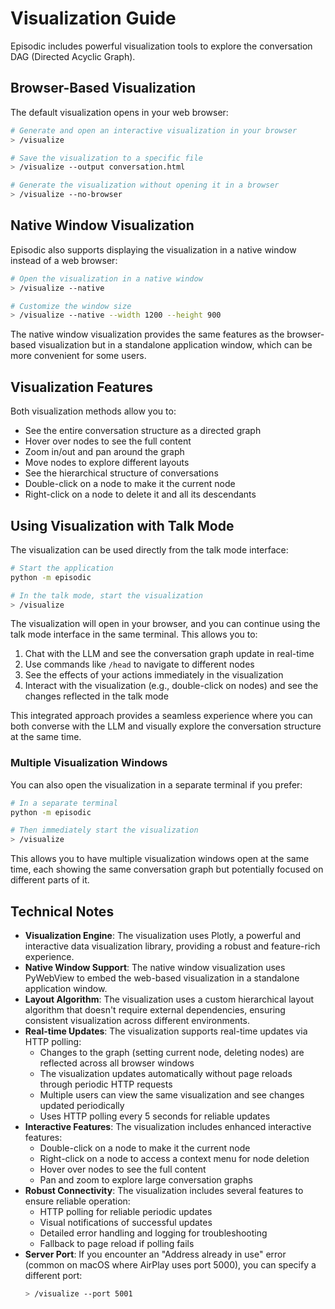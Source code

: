 # Visualization Guide

Episodic includes powerful visualization tools to explore the conversation DAG (Directed Acyclic Graph).

## Browser-Based Visualization

The default visualization opens in your web browser:

```bash
# Generate and open an interactive visualization in your browser
> /visualize

# Save the visualization to a specific file
> /visualize --output conversation.html

# Generate the visualization without opening it in a browser
> /visualize --no-browser
```

## Native Window Visualization

Episodic also supports displaying the visualization in a native window instead of a web browser:

```bash
# Open the visualization in a native window
> /visualize --native

# Customize the window size
> /visualize --native --width 1200 --height 900
```

The native window visualization provides the same features as the browser-based visualization but in a standalone application window, which can be more convenient for some users.

## Visualization Features

Both visualization methods allow you to:
- See the entire conversation structure as a directed graph
- Hover over nodes to see the full content
- Zoom in/out and pan around the graph
- Move nodes to explore different layouts
- See the hierarchical structure of conversations
- Double-click on a node to make it the current node
- Right-click on a node to delete it and all its descendants

## Using Visualization with Talk Mode

The visualization can be used directly from the talk mode interface:

```bash
# Start the application
python -m episodic

# In the talk mode, start the visualization
> /visualize
```

The visualization will open in your browser, and you can continue using the talk mode interface in the same terminal. This allows you to:

1. Chat with the LLM and see the conversation graph update in real-time
2. Use commands like `/head` to navigate to different nodes
3. See the effects of your actions immediately in the visualization
4. Interact with the visualization (e.g., double-click on nodes) and see the changes reflected in the talk mode

This integrated approach provides a seamless experience where you can both converse with the LLM and visually explore the conversation structure at the same time.

### Multiple Visualization Windows

You can also open the visualization in a separate terminal if you prefer:

```bash
# In a separate terminal
python -m episodic

# Then immediately start the visualization
> /visualize
```

This allows you to have multiple visualization windows open at the same time, each showing the same conversation graph but potentially focused on different parts of it.

## Technical Notes

- **Visualization Engine**: The visualization uses Plotly, a powerful and interactive data visualization library, providing a robust and feature-rich experience.
- **Native Window Support**: The native window visualization uses PyWebView to embed the web-based visualization in a standalone application window.
- **Layout Algorithm**: The visualization uses a custom hierarchical layout algorithm that doesn't require external dependencies, ensuring consistent visualization across different environments.
- **Real-time Updates**: The visualization supports real-time updates via HTTP polling:
  - Changes to the graph (setting current node, deleting nodes) are reflected across all browser windows
  - The visualization updates automatically without page reloads through periodic HTTP requests
  - Multiple users can view the same visualization and see changes updated periodically
  - Uses HTTP polling every 5 seconds for reliable updates
- **Interactive Features**: The visualization includes enhanced interactive features:
  - Double-click on a node to make it the current node
  - Right-click on a node to access a context menu for node deletion
  - Hover over nodes to see the full content
  - Pan and zoom to explore large conversation graphs
- **Robust Connectivity**: The visualization includes several features to ensure reliable operation:
  - HTTP polling for reliable periodic updates
  - Visual notifications of successful updates
  - Detailed error handling and logging for troubleshooting
  - Fallback to page reload if polling fails
- **Server Port**: If you encounter an "Address already in use" error (common on macOS where AirPlay uses port 5000), you can specify a different port:
  ```bash
  > /visualize --port 5001
  ```
